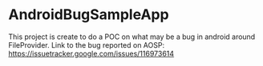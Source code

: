 # AndroidBugSampleApp
This project is create to do a POC on what may be a bug in android around FileProvider.
Link to the bug reported on AOSP: 
https://issuetracker.google.com/issues/116973614
